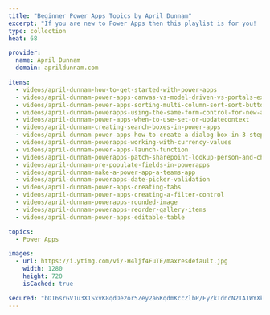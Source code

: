 ```yaml
---
title: "Beginner Power Apps Topics by April Dunnam"
excerpt: "If you are new to Power Apps then this playlist is for you!  It's full of beginner level Power Apps topics to get you started building low code apps"
type: collection
heat: 68

provider:
  name: April Dunnam
  domain: aprildunnam.com

items:
  - videos/april-dunnam-how-to-get-started-with-power-apps
  - videos/april-dunnam-power-apps-canvas-vs-model-driven-vs-portals-explained
  - videos/april-dunnam-power-apps-sorting-multi-column-sort-sort-button-sort-and-filter
  - videos/april-dunnam-powerapps-using-the-same-form-control-for-new-and-edit
  - videos/april-dunnam-power-apps-when-to-use-set-or-updatecontext
  - videos/april-dunnam-creating-search-boxes-in-power-apps
  - videos/april-dunnam-power-apps-how-to-create-a-dialog-box-in-3-steps
  - videos/april-dunnam-powerapps-working-with-currency-values
  - videos/april-dunnam-power-apps-launch-function
  - videos/april-dunnam-powerapps-patch-sharepoint-lookup-person-and-choice-fields
  - videos/april-dunnam-pre-populate-fields-in-powerapps
  - videos/april-dunnam-make-a-power-app-a-teams-app
  - videos/april-dunnam-powerapps-date-picker-validation
  - videos/april-dunnam-power-apps-creating-tabs
  - videos/april-dunnam-power-apps-creating-a-filter-control
  - videos/april-dunnam-powerapps-rounded-image
  - videos/april-dunnam-powerapps-reorder-gallery-items
  - videos/april-dunnam-power-apps-editable-table

topics:
  - Power Apps

images:
  - url: https://i.ytimg.com/vi/-H4ljf4FuTE/maxresdefault.jpg
    width: 1280
    height: 720
    isCached: true

secured: "bDT6srGV1u3X1SxvK8qdDe2or5Zey2a6KqdmKccZlbP/FyZkTdncN2TA1WYXkmRmc89C0IBMYIemLi9epjtBwgKhBh/QS2Gf2RdDueWSvHY0Gd2RLgpNIrpYTNILcVNFffJE1eS0M88tH6wFQ5t4Ko+N57AvhPJKkgt2bUYjNCuHOyYQ2EGAKsvUhZnuzeU7xRJPDw9w8ruHSCac4xbtGpPPUG6TjQJ9cHvYg0i8z/73zCu/OppPVOZsYzeYiW4fnGNbcaWQC50mhtQa/SlbBSO19iwbARLwN23tVrveZu+sqbpAC4R+wfryYBSptoMWm5eUEdGGfCan7Wuwu5MuuomePySees0SkNqOgLTVdRk=;twdKGhE3VVleZqJkSMUMWQ=="
---
```


